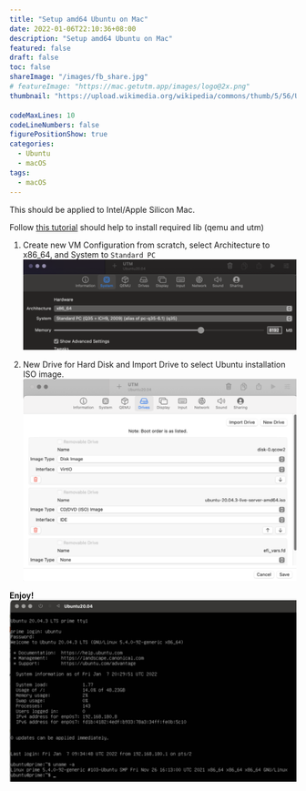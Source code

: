 ```yaml
---
title: "Setup amd64 Ubuntu on Mac"
date: 2022-01-06T22:10:36+08:00
description: "Setup amd64 Ubuntu on Mac"
featured: false
draft: false
toc: false
shareImage: "/images/fb_share.jpg"
# featureImage: "https://mac.getutm.app/images/logo@2x.png"
thumbnail: "https://upload.wikimedia.org/wikipedia/commons/thumb/5/56/UTM_Logo.png/440px-UTM_Logo.png"

codeMaxLines: 10
codeLineNumbers: false
figurePositionShow: true
categories:
  - Ubuntu
  - macOS
tags:
  - macOS
---
```


This should be applied to Intel/Apple Silicon Mac.

<!--more-->

Follow [this tutorial](https://levelup.gitconnected.com/running-amd64-linux-on-apple-m1-with-qemu-utm-64d67cccd6f8) should help to install required lib (qemu and utm)

1. Create new VM Configuration from scratch, select Architecture to x86_64, and System to `Standard PC`
![](/images/2022-01-06-UTM01.png)

2. New Drive for Hard Disk and Import Drive to select Ubuntu installation ISO image.
![](/images/2022-01-06-UTM02.png)

**Enjoy!**
![](/images/2022-01-06-UTM03.png)




